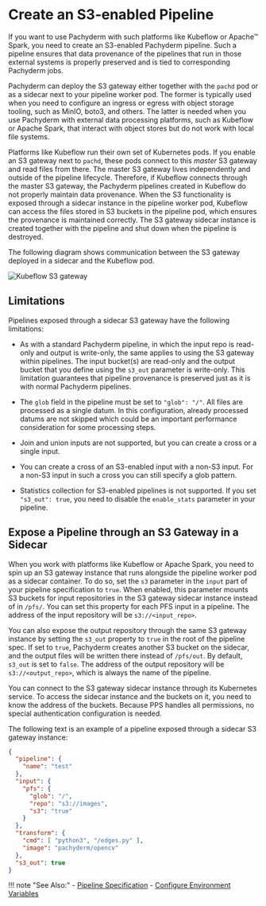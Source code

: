 # Create an S3-enabled Pipeline

If you want to use Pachyderm with such platforms like Kubeflow or
Apache™ Spark, you need to create an S3-enabled Pachyderm pipeline.
Such a pipeline ensures that data provenance of the pipelines that
run in those external systems is properly preserved and is tied to
corresponding Pachyderm jobs.

Pachyderm can deploy the S3 gateway either together with the `pachd` pod or
as a sidecar next to your pipeline worker pod. The former is
typically used when you need to configure an ingress or egress with
object storage tooling, such as MinIO, boto3, and others. The latter
is needed when you use Pachyderm with external data processing
platforms, such as Kubeflow or Apache Spark, that interact with
object stores but do not work with local file systems.

Platforms like Kubeflow run their own set of Kubernetes pods. If you
enable an S3 gateway next to `pachd`, these pods connect to this *master* S3
gateway and read files from there. The master S3 gateway lives
independently and outside of the pipeline lifecycle. Therefore, if
Kubeflow connects through the master S3 gateway, the Pachyderm pipelines
created in Kubeflow do not properly maintain data provenance. When the
S3 functionality is exposed through a sidecar instance in the
pipeline worker pod, Kubeflow can access the files stored in S3 buckets
in the pipeline pod, which ensures the provenance is maintained
correctly. The S3 gateway sidecar instance is created together with the
pipeline and shut down when the pipeline is destroyed.

The following diagram shows communication between the S3 gateway
deployed in a sidecar and the Kubeflow pod.

![Kubeflow S3 gateway](../../../../../assets/images/d_kubeflow_sidecar.png)

## Limitations

Pipelines exposed through a sidecar S3 gateway have the following limitations:

* As with a standard Pachyderm pipeline, in which the input repo is read-only
and output is write-only, the same applies to using the S3 gateway within
pipelines. The input bucket(s) are read-only and the output bucket that
you define using the `s3_out` parameter is write-only. This limitation
guarantees that pipeline provenance is preserved just as it is with normal
Pachyderm pipelines.

* The `glob` field in the pipeline must be set to `"glob": "/"`. All files
are processed as a single datum. In this configuration, already processed
datums are not skipped which
could be an important performance consideration for some processing steps.

* Join and union inputs are not supported, but you can create a cross or
a single input.

* You can create a cross of an S3-enabled input with a non-S3 input.
For a non-S3 input in such a cross you can still specify a glob pattern.

* Statistics collection for S3-enabled pipelines is not supported. If you
set `"s3_out": true`, you need to disable the `enable_stats`
parameter in your pipeline. 

## Expose a Pipeline through an S3 Gateway in a Sidecar

When you work with platforms like Kubeflow or Apache Spark, you need
to spin up an S3 gateway instance that runs alongside the pipeline worker
pod as a sidecar container. To do so, set the `s3` parameter in the `input`
part of your pipeline specification to `true`. When enabled, this parameter
mounts S3 buckets for input repositories in the S3 gateway sidecar instance
instead of in `/pfs/`. You can set this property for each PFS input in
a pipeline. The address of the input repository will be `s3://<input_repo>`.

You can also expose the output repository through the same S3 gateway
instance by setting the `s3_out` property to `true` in the root of
the pipeline spec.  If set to `true`, Pachyderm creates another S3 bucket
on the sidecar, and the output files will be written there instead of
`/pfs/out`. By default, `s3_out` is set to `false`. The address of the
output repository will be `s3://<output_repo>`, which is always the name
of the pipeline.

You can connect to the S3 gateway sidecar instance through its Kubernetes
service. To access the sidecar instance and the buckets on it, you need
to know the address of the buckets. Because PPS handles all permissions,
no special authentication configuration is needed.

The following text is an example of a pipeline exposed through a sidecar
S3 gateway instance:

```json
{
  "pipeline": {
    "name": "test"
  },
  "input": {
    "pfs": {
      "glob": "/",
      "repo": "s3://images",
      "s3": "true"
    }
  },
  "transform": {
    "cmd": [ "python3", "/edges.py" ],
    "image": "pachyderm/opencv"
  },
  "s3_out": true
}
```

!!! note "See Also:"
    - [Pipeline Specification](../../../reference/pipeline_spec/#s3)
    - [Configure Environment Variables](../../deploy/environment-variables/)
